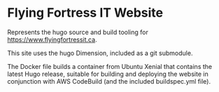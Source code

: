 # Flying Fortress IT Website

Represents the hugo source and build tooling for https://www.flyingfortressit.ca.

This site uses the hugo Dimension, included as a git submodule.

The Docker file builds a container from Ubuntu Xenial that contains the latest Hugo release, suitable for building and deploying the website in conjunction with AWS CodeBuild (and the included buildspec.yml file).
